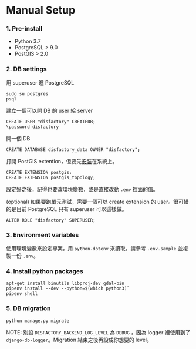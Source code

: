 # Manual Setup


### 1. Pre-install
- Python 3.7
- PostgreSQL > 9.0
- PostGIS > 2.0

### 2. DB settings
用 superuser 進 PostgreSQL
```
sudo su postgres
psql
```

建立一個可以開 DB 的 user 給 server
```
CREATE USER "disfactory" CREATEDB;
\password disfactory
```

開一個 DB
```
CREATE DATABASE disfactory_data OWNER "disfactory";
```

打開 PostGIS extention，但要先[安裝](https://postgis.net/install/)在系統上。
```
CREATE EXTENSION postgis;
CREATE EXTENSION postgis_topology;
```

設定好之後，記得也要改環境變數，或是直接改動 `.env` 裡面的值。

(optional) 如果要跑單元測試，需要一個可以 create extension 的 user。很可惜的是目前 PostgreSQL 只有 superuser 可以這樣做。
```
ALTER ROLE "disfactory" SUPERUSER;
```

### 3. Environment variables
使用環境變數來設定專案，用 `python-dotenv` 來讀取。請參考 `.env.sample` 並複製一份 `.env`。

### 4. Install python packages
```
apt-get install binutils libproj-dev gdal-bin
pipenv install --dev --python=$(which python3)`
pipenv shell
```

### 5. DB migration
```
python manage.py migrate
```
NOTE: 別設 `DISFACTORY_BACKEND_LOG_LEVEL` 為 `DEBUG` ，因為 logger 裡使用到了 `django-db-logger`。Migration 結束之後再設成你想要的 level。

